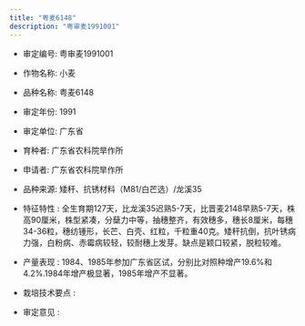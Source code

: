 ```yaml
---
title: "粤麦6148"
description: "粤审麦1991001"
---
```

* 审定编号:  粤审麦1991001

*  作物名称:  小麦

*  品种名称:  粤麦6148

*  审定年份:  1991

*  审定单位:  广东省

* 育种者:  广东省农科院旱作所

*  申请者:  广东省农科院旱作所

*  品种来源:  矮秆、抗锈材料（M81/白芒选）/龙溪35

*  特征特性 : 
全生育期127天，比龙溪35迟熟5-7天，比晋麦2148早熟5-7天，株高90厘米，株型紧凑，分蘖力中等，抽穗整齐，有效穗多，穗长8厘米，每穗34-36粒，穗纺锺形，长芒、白壳、红粒，千粒重40克。矮秆抗倒，抗叶锈病力强，白粉病、赤霉病较轻，较耐穗上发芽。缺点是颖口较紧，脱粒较难。
 
*  产量表现 : 
1984、1985年参加广东省区试，分别比对照种增产19.6%和4.2%.1984年增产极显著，1985年增产不显著。

*  栽培技术要点 : 
 

*  审定意见 : 

